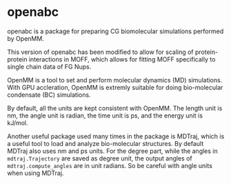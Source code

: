 # openabc

openabc is a package for preparing CG biomolecular simulations performed by OpenMM. 

This version of openabc has been modified to allow for scaling of protein-protein interactions in MOFF, which allows for fitting MOFF specifically to single chain data of FG Nups.

OpenMM is a tool to set and perform molecular dynamics (MD) simulations. With GPU accleration, OpenMM is extremly suitable for doing bio-molecular condensate (BC) simulations. 

By default, all the units are kept consistent with OpenMM. The length unit is nm, the angle unit is radian, the time unit is ps, and the energy unit is kJ/mol.  

Another useful package used many times in the package is MDTraj, which is a useful tool to load and analyze bio-molecular structures. By default MDTraj also uses nm and ps units. For the degree part, while the angles in `mdtraj.Trajectory` are saved as degree unit, the output angles of `mdtraj.compute_angles` are in unit radians. So be careful with angle units when using MDTraj. 


